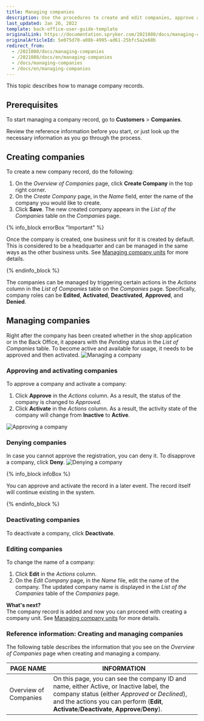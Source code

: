 ```yaml
---
title: Managing companies
description: Use the procedures to create and edit companies, approve and activate/deactivate a company, and/or deny a company in the Back Office.
last_updated: Jan 26, 2022
template: back-office-user-guide-template
originalLink: https://documentation.spryker.com/2021080/docs/managing-companies
originalArticleId: 5e075d70-a08b-4995-ad61-25bfc5a2e68b
redirect_from:
  - /2021080/docs/managing-companies
  - /2021080/docs/en/managing-companies
  - /docs/managing-companies
  - /docs/en/managing-companies
---
```


This topic describes how to manage company records.

## Prerequisites

To start managing a company record, go to **Customers** > **Companies**.

Review the reference information before you start, or just look up the necessary information as you go through the process.

## Creating companies

To create a new company record, do the following:
1. On the *Overview of Companies* page, click **Create Company** in the top right corner.
2. On the *Create Company* page, in the *Name* field, enter the name of the company you would like to create.
3. Click **Save**.
    The new created company appears in the _List of the Companies_ table on the *Companies* page.

{% info_block errorBox "Important" %}

Once the company is created, one business unit for it is created by default. This is considered to be a headquarter and can be managed in the same ways as the other business units. See [Managing company units](/docs/scos/user/back-office-user-guides/{{page.version}}/customer/company-account/managing-company-units.html) for more details.

{% endinfo_block %}

The companies can be managed by triggering certain actions in the _Actions_ column in the _List of Companies_ table on the *Companies* page.
Specifically, company roles can be **Edited**, **Activated**, **Deactivated**, **Approved**, and **Denied**.

## Managing companies

Right after the company has been created whether in the shop application or in the Back Office, it appears with the *Pending* status in the *List of Companies* table. To become active and available for usage, it needs to be approved and then activated.
![Managing a company](https://spryker.s3.eu-central-1.amazonaws.com/docs/User+Guides/Back+Office+User+Guides/Company+Account/Managing+Companies/managing-company.png)

### Approving and activating companies

To approve a company and activate a company:
1. Click **Approve** in the _Actions_ column.
    As a result, the status of the company is changed to *Approved*.
2. Click **Activate** in the _Actions_ column. As a result, the activity state of the company will change from **Inactive** to **Active**.

![Approving a company](https://spryker.s3.eu-central-1.amazonaws.com/docs/User+Guides/Back+Office+User+Guides/Company+Account/Managing+Companies/activating-company.png)

### Denying companies

In case you cannot approve the registration, you can deny it.
To disapprove a company, click **Deny**.
![Denying a company](https://spryker.s3.eu-central-1.amazonaws.com/docs/User+Guides/Back+Office+User+Guides/Company+Account/Managing+Companies/denying-company.png)

{% info_block infoBox %}

You can approve and activate the record in a later event. The record itself will continue existing in the system.

{% endinfo_block %}

### Deactivating companies

To deactivate a company, click **Deactivate**.

### Editing companies

To change the name of a company:
1. Click **Edit** in the _Actions_ column.
2. On the *Edit Company* page, in the *Name* file, edit the name of the company.
The updated company name is displayed in the _List of the Companies_ table of the *Companies* page.

**What's next?**
<br>The company record is added and now you can proceed with creating a company unit. See [Managing company units](/docs/scos/user/back-office-user-guides/{{page.version}}/customer/company-account/managing-company-units.html) for more details.

### Reference information: Creating and managing companies

The following table describes the information that you see on the *Overview of Companies* page when creating and managing a company.

|PAGE NAME | INFORMATION |
| --- | --- |
| Overview of Companies | On this page, you can see the company ID and name, either Active, or Inactive label, the company status (either *Approved* or *Declined*), and the actions you can perform (**Edit**, **Activate**/**Deactivate**, **Approve**/**Deny**). |
